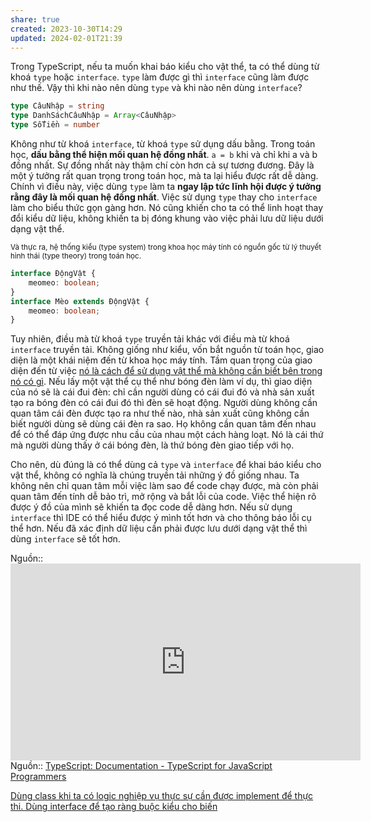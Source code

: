 ```yaml
---
share: true
created: 2023-10-30T14:29
updated: 2024-02-01T21:39
---
```

Trong TypeScript, nếu ta muốn khai báo kiểu cho vật thể, ta có thể dùng từ khoá  `type` hoặc `interface`. `type` làm được gì thì `interface` cũng làm được như thế. Vậy thì khi nào nên dùng `type` và khi nào nên dùng `interface`?

```ts
type CâuNhập = string
type DanhSáchCâuNhập = Array<CâuNhập>
type SốTiền = number
```

Không như từ khoá `interface`, từ khoá `type` sử dụng dấu bằng. Trong toán học, **dấu bằng thể hiện mối quan hệ đồng nhất**. `a = b` khi và chỉ khi a và b đồng nhất. Sự đồng nhất này thậm chí còn hơn cả sự tương đương. Đây là một ý tưởng rất quan trọng trong toán học, mà ta lại hiểu được rất dễ dàng. Chính vì điều này, việc dùng `type` làm ta **ngay lập tức lĩnh hội được ý tưởng rằng đây là mối quan hệ đồng nhất**. Việc sử dụng `type` thay cho `interface` làm cho biểu thức gọn gàng hơn. Nó cũng khiến cho ta có thể linh hoạt thay đổi kiểu dữ liệu, không khiến ta bị đóng khung vào việc phải lưu dữ liệu dưới dạng vật thể. 

<sub>Và thực ra, hệ thống kiểu (type system) trong khoa học máy tính có nguồn gốc từ lý thuyết hình thái (type theory) trong toán học. </sub>

```ts
interface ĐộngVật {
	meomeo: boolean; 
}
interface Mèo extends ĐộngVật {
	meomeo: boolean; 
}
```

Tuy nhiên, điều mà từ khoá `type` truyền tải khác với điều mà từ khoá `interface` truyền tải. Không giống như kiểu, vốn bắt nguồn từ toán học, giao diện là một khái niệm đến từ khoa học máy tính. Tầm quan trọng của giao diện đến từ việc [nó là cách để sử dụng vật thể mà không cần biết bên trong nó có gì](../../../../../Kh%C3%A1i%20ni%E1%BB%87m%20c%C6%A1%20b%E1%BA%A3n%20v%C3%A0%20nguy%C3%AAn%20l%C3%BD%20l%E1%BA%ADp%20tr%C3%ACnh/Kh%C3%A1i%20ni%E1%BB%87m%20c%C6%A1%20b%E1%BA%A3n%20v%E1%BB%81%20l%E1%BA%ADp%20tr%C3%ACnh%20h%C6%B0%E1%BB%9Bng%20v%E1%BA%ADt%20th%E1%BB%83/M%C3%B4%20%C4%91un/Giao%20di%E1%BB%87n%20l%C3%A0%20c%C3%A1ch%20%C4%91%E1%BB%83%20s%E1%BB%AD%20d%E1%BB%A5ng%20v%E1%BA%ADt%20th%E1%BB%83%20m%C3%A0%20kh%C3%B4ng%20c%E1%BA%A7n%20bi%E1%BA%BFt%20b%C3%AAn%20trong%20n%C3%B3%20c%C3%B3%20g%C3%AC.md). Nếu lấy một vật thể cụ thể như bóng đèn làm ví dụ, thì giao diện của nó sẽ là cái đui đèn: chỉ cần người dùng có cái đui đó và nhà sản xuất tạo ra bóng đèn có cái đui đó thì đèn sẽ hoạt động. Người dùng không cần quan tâm cái đèn được tạo ra như thế nào, nhà sản xuất cũng không cần biết người dùng sẽ dùng cái đèn ra sao. Họ không cần quan tâm đến nhau để có thể đáp ứng được nhu cầu của nhau một cách hàng loạt. Nó là cái thứ mà người dùng thấy ở cái bóng đèn, là thứ bóng đèn giao tiếp với họ.

Cho nên, dù đúng là có thể dùng cả `type` và `interface` để khai báo kiểu cho vật thể, không có nghĩa là chúng truyền tải những ý đồ giống nhau. Ta không nên chỉ quan tâm mỗi việc làm sao để code chạy được, mà còn phải quan tâm đến tính dễ bảo trì, mở rộng và bắt lỗi của code. Việc thể hiện rõ được ý đồ của mình sẽ khiến ta đọc code dễ dàng hơn. Nếu sử dụng `interface` thì IDE có thể hiểu được ý mình tốt hơn và cho thông báo lỗi cụ thể hơn. Nếu đã xác định dữ liệu cần phải được lưu dưới dạng vật thể thì dùng `interface` sẽ tốt hơn.


Nguồn:: <iframe width="560" height="315" src="https://www.youtube.com/embed/watch?v=Idf0zh9f3qQ&lc=UgxfYYiGoHCcnsqUTR54AaABAg" title="YouTube video player" frameborder="0" allow="accelerometer; autoplay; clipboard-write; encrypted-media; gyroscope; picture-in-picture; web-share" referrerpolicy="strict-origin-when-cross-origin" allowfullscreen></iframe>
Nguồn:: [TypeScript: Documentation - TypeScript for JavaScript Programmers](https://www.typescriptlang.org/docs/handbook/typescript-in-5-minutes.html)

[Dùng class khi ta có logic nghiệp vụ thực sự cần được implement để thực thi. Dùng interface để tạo ràng buộc kiểu cho biến](../../../../../Kh%C3%A1i%20ni%E1%BB%87m%20c%C6%A1%20b%E1%BA%A3n%20v%C3%A0%20nguy%C3%AAn%20l%C3%BD%20l%E1%BA%ADp%20tr%C3%ACnh/Kh%C3%A1i%20ni%E1%BB%87m%20c%C6%A1%20b%E1%BA%A3n%20v%E1%BB%81%20l%E1%BA%ADp%20tr%C3%ACnh%20h%C6%B0%E1%BB%9Bng%20v%E1%BA%ADt%20th%E1%BB%83/V%E1%BA%ADt%20th%E1%BB%83,%20l%E1%BB%9Bp/D%C3%B9ng%20class%20khi%20ta%20c%C3%B3%20logic%20nghi%E1%BB%87p%20v%E1%BB%A5%20th%E1%BB%B1c%20s%E1%BB%B1%20c%E1%BA%A7n%20%C4%91%C6%B0%E1%BB%A3c%20implement%20%C4%91%E1%BB%83%20th%E1%BB%B1c%20thi.%20D%C3%B9ng%20interface%20%C4%91%E1%BB%83%20t%E1%BA%A1o%20r%C3%A0ng%20bu%E1%BB%99c%20ki%E1%BB%83u%20cho%20bi%E1%BA%BFn.md)